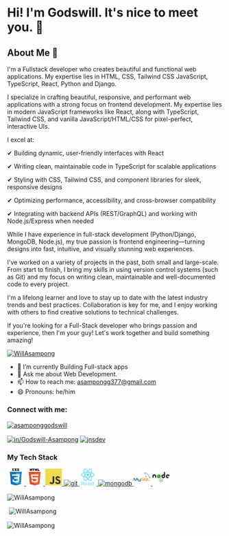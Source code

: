 
<h1 align="left"> Hi! I'm Godswill. It's nice to meet you. 👋</h1>

<h2 align="left">About Me 👨</h2>

<p align="left">I'm a Fullstack developer who creates beautiful and functional web applications. My expertise lies in HTML, CSS, Tailwind CSS JavaScript, TypeScript, React, Python and Django.

I specialize in crafting beautiful, responsive, and performant web applications with a strong focus on frontend development. My expertise lies in modern JavaScript frameworks like React, along with TypeScript, Tailwind CSS, and vanilla JavaScript/HTML/CSS for pixel-perfect, interactive UIs.

I excel at:
<p> ✔ Building dynamic, user-friendly interfaces with React </p>
<p> ✔ Writing clean, maintainable code in TypeScript for scalable applications </p>
<p> ✔ Styling with CSS, Tailwind CSS, and component libraries for sleek, responsive designs </p>
<p> ✔ Optimizing performance, accessibility, and cross-browser compatibility </p>
<p> ✔ Integrating with backend APIs (REST/GraphQL) and working with Node.js/Express when needed </p>

While I have experience in full-stack development (Python/Django, MongoDB, Node.js), my true passion is frontend engineering—turning designs into fast, intuitive, and visually stunning web experiences.

I've worked on a variety of projects in the past, both small and large-scale. From start to finish, I bring my skills in using version control systems (such as Git) and my focus on writing clean, maintainable and well-documented code to every project.

I'm a lifelong learner and love to stay up to date with the latest industry trends and best practices. Collaboration is key for me, and I enjoy working with others to find creative solutions to technical challenges.

If you're looking for a Full-Stack developer who brings passion and experience, then I'm your guy! Let's work together and build something amazing!

</p>

<p align="left"> <a href="https://github.com/ryo-ma/github-profile-trophy"><img src="https://github-profile-trophy.vercel.app/?username=WillAsampong" alt="WillAsampong" /></a> </p>


- 🌱 I’m currently Building Full-stack apps
- 💬 Ask me about Web Development.
- 📫 How to reach me: asampongg377@gmail.com 
- 😄 Pronouns: he/him 


<h3 align="left">Connect with me:</h3>
<p align="left">
<a href="https://x.com/WillAsampong19" target="blank"><img align="center" src="https://raw.githubusercontent.com/rahuldkjain/github-profile-readme-generator/master/src/images/icons/Social/twitter.svg" alt="asamponggodswill" height="30" width="40" /></a>

<a href="https://www.linkedin.com/in/godswill-asampong-b50273294/" target="blank"><img align="center" src="https://raw.githubusercontent.com/rahuldkjain/github-profile-readme-generator/master/src/images/icons/Social/linked-in-alt.svg"  alt="in/Godswill-Asampong" height="30" width="40" /></a>
<a href="https://www.instagram.com/_will.asampong/" target="blank"><img align="center" src="https://raw.githubusercontent.com/rahuldkjain/github-profile-readme-generator/master/src/images/icons/Social/instagram.svg" alt="jnsdev" height="30" width="40" /></a>
</p>

<h3 align="left">My Tech Stack</h3>
<p align="left"> </a> <a href="https://www.w3schools.com/css/" target="_blank" rel="noreferrer"> <img src="https://raw.githubusercontent.com/devicons/devicon/master/icons/css3/css3-original-wordmark.svg" alt="css3" width="40" height="40"/> </a>  <a href="https://www.w3.org/html/" target="_blank" rel="noreferrer"> <img src="https://raw.githubusercontent.com/devicons/devicon/master/icons/html5/html5-original-wordmark.svg" alt="html5" width="40" height="40"/> </a> <a href="https://developer.mozilla.org/en-US/docs/Web/JavaScript" target="_blank" rel="noreferrer"> <img src="https://raw.githubusercontent.com/devicons/devicon/master/icons/javascript/javascript-original.svg" alt="javascript" width="40" height="40"/> </a> <a href="https://git-scm.com/" target="_blank" rel="noreferrer"> <img src="https://www.vectorlogo.zone/logos/git-scm/git-scm-icon.svg" alt="git" width="40" height="40"/> </a> <a href="https://reactjs.org/" target="_blank" rel="noreferrer"> <img src="https://raw.githubusercontent.com/devicons/devicon/master/icons/react/react-original-wordmark.svg" alt="react" width="40" height="40"/> </a> <a href="https://www.djangoproject.com/" target="_blank" rel="noreferrer"> <img src="https://raw.githubusercontent.com/devicons/devicon/master/icons/django/django-original-wordmark.svg" alt="mongodb" width="40" height="40"/> </a> <a href="https://www.mysql.com/" target="_blank" rel="noreferrer"> <img src="https://raw.githubusercontent.com/devicons/devicon/master/icons/mysql/mysql-original-wordmark.svg" alt="mysql" width="40" height="40"/> </a> <a href="https://nodejs.org" target="_blank" rel="noreferrer"> <img src="https://raw.githubusercontent.com/devicons/devicon/master/icons/nodejs/nodejs-original-wordmark.svg" alt="nodejs" width="40" height="40"/> </a> </p>

<p><img align="center" src="https://github-readme-stats.vercel.app/api/top-langs?username=WillAsampong&show_icons=true&locale=en&layout=compact" alt="WillAsampong" /></p>


<p>&nbsp;<img align="center" src="https://github-readme-stats.vercel.app/api?username=WillAsampong&show_icons=true&locale=en" alt="WillAsampong" /></p>

<p><img align="center" src="https://github-readme-streak-stats.herokuapp.com/?user=WillAsampong&" alt="WillAsampong" /></p>


